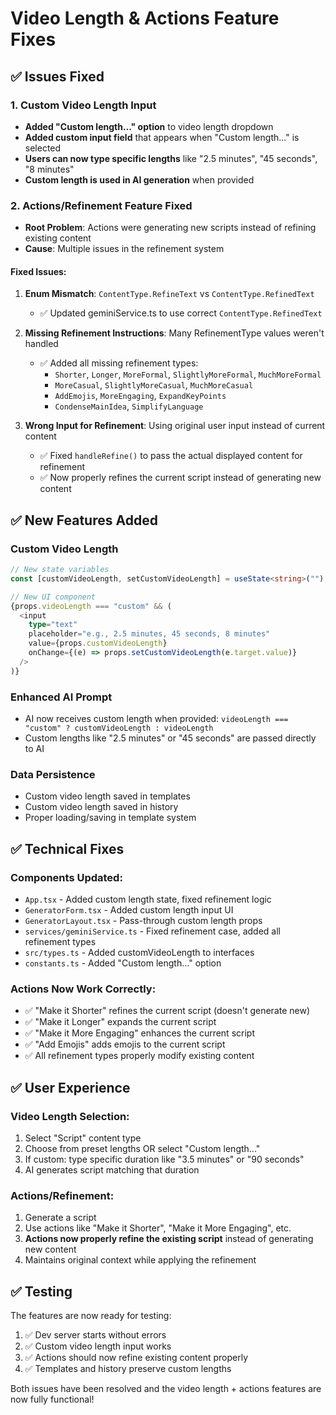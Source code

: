 # Video Length & Actions Feature Fixes

## ✅ **Issues Fixed**

### 1. **Custom Video Length Input**

- **Added "Custom length..." option** to video length dropdown
- **Added custom input field** that appears when "Custom length..." is selected
- **Users can now type specific lengths** like "2.5 minutes", "45 seconds", "8 minutes"
- **Custom length is used in AI generation** when provided

### 2. **Actions/Refinement Feature Fixed**

- **Root Problem**: Actions were generating new scripts instead of refining existing content
- **Cause**: Multiple issues in the refinement system

#### **Fixed Issues:**

1. **Enum Mismatch**: `ContentType.RefineText` vs `ContentType.RefinedText`

   - ✅ Updated geminiService.ts to use correct `ContentType.RefinedText`

2. **Missing Refinement Instructions**: Many RefinementType values weren't handled

   - ✅ Added all missing refinement types:
     - `Shorter`, `Longer`, `MoreFormal`, `SlightlyMoreFormal`, `MuchMoreFormal`
     - `MoreCasual`, `SlightlyMoreCasual`, `MuchMoreCasual`
     - `AddEmojis`, `MoreEngaging`, `ExpandKeyPoints`
     - `CondenseMainIdea`, `SimplifyLanguage`

3. **Wrong Input for Refinement**: Using original user input instead of current content
   - ✅ Fixed `handleRefine()` to pass the actual displayed content for refinement
   - ✅ Now properly refines the current script instead of generating new content

## ✅ **New Features Added**

### **Custom Video Length**

```typescript
// New state variables
const [customVideoLength, setCustomVideoLength] = useState<string>("");

// New UI component
{props.videoLength === "custom" && (
  <input
    type="text"
    placeholder="e.g., 2.5 minutes, 45 seconds, 8 minutes"
    value={props.customVideoLength}
    onChange={(e) => props.setCustomVideoLength(e.target.value)}
  />
)}
```

### **Enhanced AI Prompt**

- AI now receives custom length when provided: `videoLength === "custom" ? customVideoLength : videoLength`
- Custom lengths like "2.5 minutes" or "45 seconds" are passed directly to AI

### **Data Persistence**

- Custom video length saved in templates
- Custom video length saved in history
- Proper loading/saving in template system

## ✅ **Technical Fixes**

### **Components Updated:**

- `App.tsx` - Added custom length state, fixed refinement logic
- `GeneratorForm.tsx` - Added custom length input UI
- `GeneratorLayout.tsx` - Pass-through custom length props
- `services/geminiService.ts` - Fixed refinement case, added all refinement types
- `src/types.ts` - Added customVideoLength to interfaces
- `constants.ts` - Added "Custom length..." option

### **Actions Now Work Correctly:**

- ✅ "Make it Shorter" refines the current script (doesn't generate new)
- ✅ "Make it Longer" expands the current script
- ✅ "Make it More Engaging" enhances the current script
- ✅ "Add Emojis" adds emojis to the current script
- ✅ All refinement types properly modify existing content

## ✅ **User Experience**

### **Video Length Selection:**

1. Select "Script" content type
2. Choose from preset lengths OR select "Custom length..."
3. If custom: type specific duration like "3.5 minutes" or "90 seconds"
4. AI generates script matching that duration

### **Actions/Refinement:**

1. Generate a script
2. Use actions like "Make it Shorter", "Make it More Engaging", etc.
3. **Actions now properly refine the existing script** instead of generating new content
4. Maintains original context while applying the refinement

## ✅ **Testing**

The features are now ready for testing:

1. ✅ Dev server starts without errors
2. ✅ Custom video length input works
3. ✅ Actions should now refine existing content properly
4. ✅ Templates and history preserve custom lengths

Both issues have been resolved and the video length + actions features are now fully functional!
